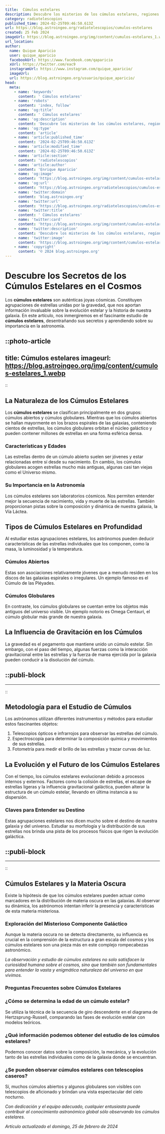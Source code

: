 ```yaml
---
title:  Cúmulos estelares
description: Descubre los misterios de los cúmulos estelares, regiones fascinantes del cosmos donde nacen y evolucionan las estrellas.
category: radiotelescopios
published_time: 2024-02-25T09:46:50.613Z
url: https://blog.astroingeo.org/radiotelescopios/cumulos-estelares
created: 25 Feb 2024
imageUrl: https://blog.astroingeo.org/img/content/cumulos-estelares_1.webp
url_location:
author:
  name: Quique Aparicio
  user: quique_aparicio
  facebookUrl: https://www.facebook.com/qaparicio
  xUrl: https://twitter.com/eac9
  instagramUrl: https://www.instagram.com/quique_aparicio/
  imageUrl: 
  url: https://blog.astroingeo.org/usuario/quique_aparicio/
head:
  meta:
    - name: 'keywords'
      content: ' Cúmulos estelares'
    - name: 'robots'
      content: 'index, follow'
    - name: 'og:title'
      content: ' Cúmulos estelares'
    - name: 'og:description'
      content: 'Descubre los misterios de los cúmulos estelares, regiones fascinantes del cosmos donde nacen y evolucionan las estrellas.'
    - name: 'og:type'
      content: 'article'
    - name: 'article:published_time'
      content: '2024-02-25T09:46:50.613Z'
    - name: 'article:modified_time'
      content: '2024-02-25T09:46:50.613Z'
    - name: 'article:section'
      content: 'radiotelescopios'
    - name: 'article:author'
      content: 'Enrique Aparicio'
    - name: 'og:image'
      content: 'https://blog.astroingeo.org/img/content/cumulos-estelares_1.webp'
    - name: 'og:url'
      content: 'https://blog.astroingeo.org/radiotelescopios/cumulos-estelares'
    - name: 'twitter:domain'
      content: 'blog.astroingeo.org'
    - name: 'twitter:url'
      content: 'https://blog.astroingeo.org/radiotelescopios/cumulos-estelares'
    - name: 'twitter:title'
      content: ' Cúmulos estelares'
    - name: 'twitter:card'
      content: 'https://blog.astroingeo.org/img/content/cumulos-estelares_1.webp'
    - name: 'twitter:description'
      content: 'Descubre los misterios de los cúmulos estelares, regiones fascinantes del cosmos donde nacen y evolucionan las estrellas.'
    - name: 'twitter:image'
      content: 'https://blog.astroingeo.org/img/content/cumulos-estelares_1.webp'
    - name: 'copyright'
      content: '© 2024 blog.astroingeo.org'
---
```

# Descubre los Secretos de los Cúmulos Estelares en el Cosmos

Los **cúmulos estelares** son auténticas joyas cósmicas. Constituyen agrupaciones de estrellas unidas por la gravedad, que nos aportan información invaluable sobre la evolución estelar y la historia de nuestra galaxia. En este artículo, nos inmergiremos en el fascinante estudio de **cúmulos estelares**, desentrañando sus secretos y aprendiendo sobre su importancia en la astronomía.


::photo-article
---
title:  Cúmulos estelares
imageurl: https://blog.astroingeo.org/img/content/cumulos-estelares_1.webp
---
::



## La Naturaleza de los Cúmulos Estelares

Los **cúmulos estelares** se clasifican principalmente en dos grupos: cúmulos abiertos y cúmulos globulares. Mientras que los cúmulos abiertos se hallan mayormente en los brazos espirales de las galaxias, conteniendo cientos de estrellas, los cúmulos globulares orbitan el núcleo galáctico y pueden contener millones de estrellas en una forma esférica densa.

### Características y Edades
Las estrellas dentro de un cúmulo abierto suelen ser jóvenes y estar relacionadas entre sí desde su nacimiento. En cambio, los cúmulos globulares acogen estrellas mucho más antiguas, algunas casi tan viejas como el Universo mismo.

### Su Importancia en la Astronomía
Los cúmulos estelares son laboratorios cósmicos. Nos permiten entender mejor la secuencia de nacimiento, vida y muerte de las estrellas. También proporcionan pistas sobre la composición y dinámica de nuestra galaxia, la Vía Láctea.

## Tipos de Cúmulos Estelares en Profundidad

Al estudiar estas agrupaciones estelares, los astrónomos pueden deducir características de las estrellas individuales que los componen, como la masa, la luminosidad y la temperatura.

### Cúmulos Abiertos
Estas son asociaciones relativamente jóvenes que a menudo residen en los discos de las galaxias espirales o irregulares. Un ejemplo famoso es el Cúmulo de las Pléyades.

### Cúmulos Globulares
En contraste, los cúmulos globulares se cuentan entre los objetos más antiguos del universo visible. Un ejemplo notorio es Omega Centauri, el cúmulo globular más grande de nuestra galaxia.

## La Influencia de Gravitación en los Cúmulos

La gravedad es el pegamento que mantiene unido un cúmulo estelar. Sin embargo, con el paso del tiempo, algunas fuerzas como la interacción gravitacional entre las estrellas y la fuerza de marea ejercida por la galaxia pueden conducir a la disolución del cúmulo.


  ::publi-block
  ---
  ---
  ::
  
  

## Metodología para el Estudio de Cúmulos

Los astrónomos utilizan diferentes instrumentos y métodos para estudiar estos fascinantes objetos:

1. Telescopios ópticos e infrarrojos para observar las estrellas del cúmulo.
2. Espectroscopía para determinar la composición química y movimientos de sus estrellas.
3. Fotometría para medir el brillo de las estrellas y trazar curvas de luz.

## La Evolución y el Futuro de los Cúmulos Estelares

Con el tiempo, los cúmulos estelares evolucionan debido a procesos internos y externos. Factores como la colisión de estrellas, el escape de estrellas ligeras y la influencia gravitacional galáctica, pueden alterar la estructura de un cúmulo estelar, llevando en última instancia a su dispersión.

### Claves para Entender su Destino
Estas agrupaciones estelares nos dicen mucho sobre el destino de nuestra galaxia y del universo. Estudiar su morfología y la distribución de sus estrellas nos brinda una pista de los procesos físicos que rigen la evolución galáctica.


  ::publi-block
  ---
  ---
  ::
  
  

## Cúmulos Estelares y la Materia Oscura

Existe la hipótesis de que los cúmulos estelares pueden actuar como marcadores en la distribución de materia oscura en las galaxias. Al observar su dinámica, los astrónomos intentan inferir la presencia y características de esta materia misteriosa.

### Exploración del Misterioso Componente Galáctico
Aunque la materia oscura no se detecta directamente, su influencia es crucial en la comprensión de la estructura a gran escala del cosmos y los cúmulos estelares son una pieza más en este complejo rompecabezas astronómico.

*La observación y estudio de cúmulos estelares no solo satisfacen la curiosidad humana sobre el cosmos, sino que también son fundamentales para entender la vasta y enigmática naturaleza del universo en que vivimos.*

### Preguntas Frecuentes sobre Cúmulos Estelares

### ¿Cómo se determina la edad de un cúmulo estelar?
Se utiliza la técnica de la secuencia de giro descendente en el diagrama de Hertzsprung-Russell, comparando las fases de evolución estelar con modelos teóricos.

### ¿Qué información podemos obtener del estudio de los cúmulos estelares?
Podemos conocer datos sobre la composición, la mecánica, y la evolución tanto de las estrellas individuales como de la galaxia donde se encuentran.

### ¿Se pueden observar cúmulos estelares con telescopios caseros?
Sí, muchos cúmulos abiertos y algunos globulares son visibles con telescopios de aficionado y brindan una vista espectacular del cielo nocturno.

*Con dedicación y el equipo adecuado, cualquier entusiasta puede contribuir al conocimiento astronómico global sólo observando los cúmulos estelares.*

_Artículo actualizado el domingo, 25 de febrero de 2024_
